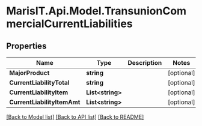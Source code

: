 
# MarisIT.Api.Model.TransunionCommercialCurrentLiabilities

## Properties

Name | Type | Description | Notes
------------ | ------------- | ------------- | -------------
**MajorProduct** | **string** |  | [optional] 
**CurrentLiabilityTotal** | **string** |  | [optional] 
**CurrentLiabilityItem** | **List&lt;string&gt;** |  | [optional] 
**CurrentLiabilityItemAmt** | **List&lt;string&gt;** |  | [optional] 

[[Back to Model list]](../README.md#documentation-for-models)
[[Back to API list]](../README.md#documentation-for-api-endpoints)
[[Back to README]](../README.md)

